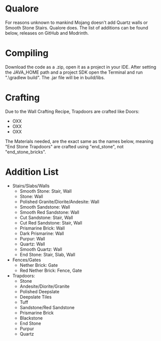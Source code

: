 Qualore
==============
For reasons unknown to mankind Mojang doesn't add Quartz walls or Smooth Stone Stairs. Qualore does.
The list of additions can be found below, releases on GitHub and Modrinth.

Compiling
=========
Download the code as a .zip, open it as a project in your IDE.
After setting the JAVA_HOME path and a project SDK open the Terminal and run ".\gradlew build". The .jar file will be in build/libs.

Crafting
=========
Due to the Wall Crafting Recipe, Trapdoors are crafted like Doors:
- OXX
- OXX
- OXX

The Materials needed, are the exact same as the names below, meaning "End Stone Trapdoors" are crafted using "end_stone", not "end_stone_bricks".

Addition List
=========
* Stairs/Slabs/Walls
  * Smooth Stone: Stair, Wall
  * Stone: Wall
  * Polished Granite/Diorite/Andesite: Wall
  * Smooth Sandstone: Wall
  * Smooth Red Sandstone: Wall
  * Cut Sandstone: Stair, Wall
  * Cut Red Sandstone: Stair, Wall
  * Prismarine Brick: Wall
  * Dark Prismarine: Wall
  * Purpur: Wall
  * Quartz: Wall
  * Smooth Quartz: Wall
  * End Stone: Stair, Slab, Wall
* Fences/Gates
  * Nether Brick: Gate
  * Red Nether Brick: Fence, Gate
* Trapdoors:
  * Stone
  * Andesite/Diorite/Granite
  * Polished Deepslate
  * Deepslate Tiles
  * Tuff
  * Sandstone/Red Sandstone
  * Prismarine Brick
  * Blackstone
  * End Stone
  * Purpur
  * Quartz